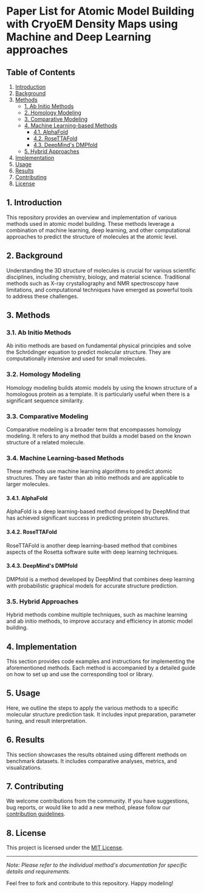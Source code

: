 # Paper List for Atomic Model Building with CryoEM Density Maps using Machine and Deep Learning approaches 

## Table of Contents

1. [Introduction](#introduction)
2. [Background](#background)
3. [Methods](#methods)
    - [1. Ab Initio Methods](#ab-initio-methods)
    - [2. Homology Modeling](#homology-modeling)
    - [3. Comparative Modeling](#comparative-modeling)
    - [4. Machine Learning-based Methods](#machine-learning-based-methods)
        - [4.1. AlphaFold](#alphafold)
        - [4.2. RoseTTAFold](#rosettafold)
        - [4.3. DeepMind's DMPfold](#deepminds-dmpfold)
    - [5. Hybrid Approaches](#hybrid-approaches)
4. [Implementation](#implementation)
5. [Usage](#usage)
6. [Results](#results)
7. [Contributing](#contributing)
8. [License](#license)

## 1. Introduction<a name="introduction"></a>

This repository provides an overview and implementation of various methods used in atomic model building. These methods leverage a combination of machine learning, deep learning, and other computational approaches to predict the structure of molecules at the atomic level.

## 2. Background<a name="background"></a>

Understanding the 3D structure of molecules is crucial for various scientific disciplines, including chemistry, biology, and material science. Traditional methods such as X-ray crystallography and NMR spectroscopy have limitations, and computational techniques have emerged as powerful tools to address these challenges.

## 3. Methods<a name="methods"></a>

### 3.1. Ab Initio Methods<a name="ab-initio-methods"></a>

Ab initio methods are based on fundamental physical principles and solve the Schrödinger equation to predict molecular structure. They are computationally intensive and used for small molecules.

### 3.2. Homology Modeling<a name="homology-modeling"></a>

Homology modeling builds atomic models by using the known structure of a homologous protein as a template. It is particularly useful when there is a significant sequence similarity.

### 3.3. Comparative Modeling<a name="comparative-modeling"></a>

Comparative modeling is a broader term that encompasses homology modeling. It refers to any method that builds a model based on the known structure of a related molecule.

### 3.4. Machine Learning-based Methods<a name="machine-learning-based-methods"></a>

These methods use machine learning algorithms to predict atomic structures. They are faster than ab initio methods and are applicable to larger molecules.

#### 3.4.1. AlphaFold<a name="alphafold"></a>

AlphaFold is a deep learning-based method developed by DeepMind that has achieved significant success in predicting protein structures.

#### 3.4.2. RoseTTAFold<a name="rosettafold"></a>

RoseTTAFold is another deep learning-based method that combines aspects of the Rosetta software suite with deep learning techniques.

#### 3.4.3. DeepMind's DMPfold<a name="deepminds-dmpfold"></a>

DMPfold is a method developed by DeepMind that combines deep learning with probabilistic graphical models for accurate structure prediction.

### 3.5. Hybrid Approaches<a name="hybrid-approaches"></a>

Hybrid methods combine multiple techniques, such as machine learning and ab initio methods, to improve accuracy and efficiency in atomic model building.

## 4. Implementation<a name="implementation"></a>

This section provides code examples and instructions for implementing the aforementioned methods. Each method is accompanied by a detailed guide on how to set up and use the corresponding tool or library.

## 5. Usage<a name="usage"></a>

Here, we outline the steps to apply the various methods to a specific molecular structure prediction task. It includes input preparation, parameter tuning, and result interpretation.

## 6. Results<a name="results"></a>

This section showcases the results obtained using different methods on benchmark datasets. It includes comparative analyses, metrics, and visualizations.

## 7. Contributing<a name="contributing"></a>

We welcome contributions from the community. If you have suggestions, bug reports, or would like to add a new method, please follow our [contribution guidelines](CONTRIBUTING.md).

## 8. License<a name="license"></a>

This project is licensed under the [MIT License](LICENSE).

---

*Note: Please refer to the individual method's documentation for specific details and requirements.*

Feel free to fork and contribute to this repository. Happy modeling!
